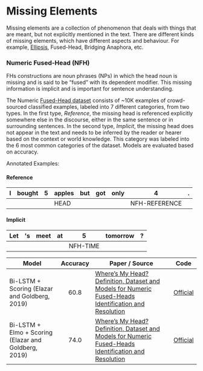 # Missing Elements

Missing elements are a collection of phenomenon that deals with things that are meant, but not explicitly mentioned in the text.
There are different kinds of missing elements, which have different aspects and behaviour. 
For example, [Ellipsis](https://en.wikipedia.org/wiki/Ellipsis_(linguistics)), Fused-Head, Bridging Anaphora, etc.


### Numeric Fused-Head (NFH)
FHs constructions are noun phrases (NPs) in which the head noun is missing and is said to be “fused” with its dependent modifier.
This missing information is implicit and is important for sentence understanding.

The Numeric [Fused-Head dataset](https://github.com/yanaiela/num_fh/tree/master/data/resolution/processed)
consists of ~10K examples of crowd-sourced classified examples, labeled into 7 different categories, from two types.
In the first type, *Reference*, the missing head is referenced explicitly somewhere else in the discourse, either in the
same sentence or in surrounding sentences.
In the second type, *Implicit*, the missing head does not appear in the text and needs to be inferred by the reader or
hearer based on the context or world knowledge. This category was labeled into the 6 most common categories of the dataset.
Models are evaluated based on accuracy.

Annotated Examples:

#### Reference

| I | bought | 5 | apples | but | got | only | 4 | . |
| --- | --- | --- | --- | --- | --- | --- | --- | --- |
|   |        |   | HEAD   |     |     |      | NFH-REFERENCE | |

#### Implicit

| Let | 's | meet | at | 5 | tomorrow | ? |
| --- | --- | --- | --- | --- | --- | --- |
|     |    |      |    | NFH-TIME |   |   |


| Model           | Accuracy  |  Paper / Source | Code |
| ------------- | :-----:| --- | :-----: |
| Bi-LSTM + Scoring (Elazar and Goldberg, 2019) | 60.8 | [Where’s My Head? Definition, Dataset and Models for Numeric Fused-Heads Identification and Resolution](https://arxiv.org/abs/1905.10886) | [Official](https://github.com/yanaiela/num_fh) |
| Bi-LSTM + Elmo + Scoring (Elazar and Goldberg, 2019) | 74.0 | [Where’s My Head? Definition, Dataset and Models for Numeric Fused-Heads Identification and Resolution](https://arxiv.org/abs/1905.10886) | [Official](https://github.com/yanaiela/num_fh) |
